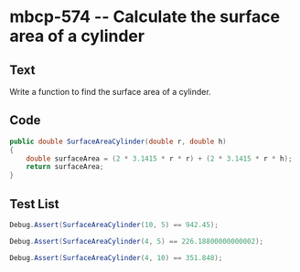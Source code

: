 # mbcp-574 -- Calculate the surface area of a cylinder

## Text

Write a function to find the surface area of a cylinder.

## Code

```csharp
public double SurfaceAreaCylinder(double r, double h)
{
    double surfaceArea = (2 * 3.1415 * r * r) + (2 * 3.1415 * r * h);
    return surfaceArea;
}
```

## Test List

```csharp
Debug.Assert(SurfaceAreaCylinder(10, 5) == 942.45);
```

```csharp
Debug.Assert(SurfaceAreaCylinder(4, 5) == 226.18800000000002);
```

```csharp
Debug.Assert(SurfaceAreaCylinder(4, 10) == 351.848);
```
